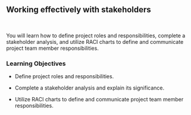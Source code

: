 ## Working effectively with stakeholders

<br>

You will learn how to define project roles and responsibilities, complete a stakeholder analysis, and utilize RACI charts to define and communicate project team member responsibilities.

### Learning Objectives

- Define project roles and responsibilities.

- Complete a stakeholder analysis and explain its significance.

- Utilize RACI charts to define and communicate project team member responsibilities.
